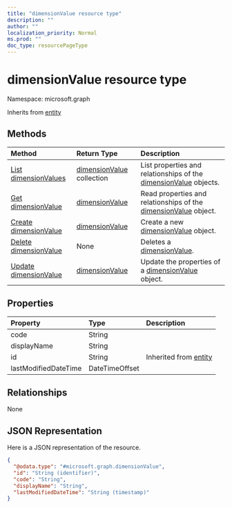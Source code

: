 ```yaml
---
title: "dimensionValue resource type"
description: ""
author: ""
localization_priority: Normal
ms.prod: ""
doc_type: resourcePageType
---
```


# dimensionValue resource type


Namespace: microsoft.graph




Inherits from [entity](../resources/entity.md)

## Methods
|Method|Return Type|Description|
|:---|:---|:---|
|[List dimensionValues](../api/dimensionvalue-list.md)|[dimensionValue](../resources/dimensionvalue.md) collection|List properties and relationships of the [dimensionValue](../resources/dimensionvalue.md) objects.|
|[Get dimensionValue](../api/dimensionvalue-get.md)|[dimensionValue](../resources/dimensionvalue.md)|Read properties and relationships of the [dimensionValue](../resources/dimensionvalue.md) object.|
|[Create dimensionValue](../api/dimensionvalue-create.md)|[dimensionValue](../resources/dimensionvalue.md)|Create a new [dimensionValue](../resources/dimensionvalue.md) object.|
|[Delete dimensionValue](../api/dimensionvalue-delete.md)|None|Deletes a [dimensionValue](../resources/dimensionvalue.md).|
|[Update dimensionValue](../api/dimensionvalue-update.md)|[dimensionValue](../resources/dimensionvalue.md)|Update the properties of a [dimensionValue](../resources/dimensionvalue.md) object.|

## Properties
|Property|Type|Description|
|:---|:---|:---|
|code|String||
|displayName|String||
|id|String| Inherited from [entity](../resources/entity.md)|
|lastModifiedDateTime|DateTimeOffset||

## Relationships
None

## JSON Representation
Here is a JSON representation of the resource.
<!-- {
  "blockType": "resource",
  "keyProperty": "id",
  "@odata.type": "microsoft.graph.dimensionValue",
  "baseType": "microsoft.graph.entity",
  "openType": false
}
-->
``` json
{
  "@odata.type": "#microsoft.graph.dimensionValue",
  "id": "String (identifier)",
  "code": "String",
  "displayName": "String",
  "lastModifiedDateTime": "String (timestamp)"
}
```

